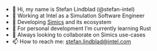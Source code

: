 - 👋 Hi, my name is Stefan Lindblad (@stefan-intel)
- 👀 Working at Intel as a Simulation Software Engineer
- 🚧 Developing [Simics](https://www.intel.com/content/www/us/en/developer/articles/tool/simics-simulator.html) and its ecosystem
- 🌱 For personal development I’m currently learning Rust
- 💞️ Always looking to collaborate on Simics use-cases
- 📫 How to reach me: stefan.lindblad@intel.com
